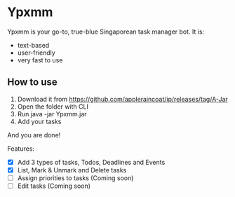 # Ypxmm

Ypxmm is your go-to, true-blue Singaporean task manager bot. It is:

- text-based
- user-friendly
- very fast to use

## How to use

1. Download it from https://github.com/appleraincoat/ip/releases/tag/A-Jar
2. Open the folder with CLI
3. Run java -jar Ypxmm.jar
4. Add your tasks

And you are done! 

Features:
- [x] Add 3 types of tasks, Todos, Deadlines and Events
- [X] List, Mark & Unmark and Delete tasks
- [ ] Assign priorities to tasks (Coming soon)
- [ ] Edit tasks (Coming soon)
